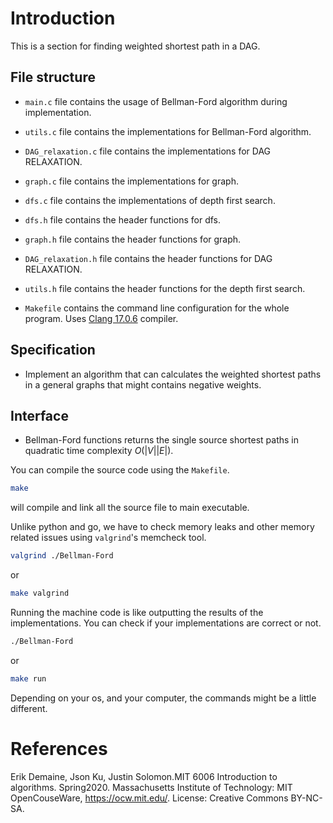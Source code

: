# Introduction

This is a section for finding weighted shortest path in a DAG.

## File structure

- `main.c` file contains the usage of Bellman-Ford algorithm during implementation.

- `utils.c` file contains the implementations for Bellman-Ford algorithm.

- `DAG_relaxation.c` file contains the implementations for DAG RELAXATION.

- `graph.c` file contains the implementations for graph.

- `dfs.c` file contains the implementations of depth first search.

- `dfs.h` file contains the header functions for dfs.

- `graph.h` file contains the header functions for graph.

- `DAG_relaxation.h` file contains the header functions for DAG RELAXATION.

- `utils.h` file contains the header functions for the depth first search.

- `Makefile` contains the command line configuration for the whole program. Uses [Clang 17.0.6](https://clang.llvm.org) compiler.

## Specification

- Implement an algorithm that can calculates the weighted shortest paths in a general graphs that might contains negative weights.

## Interface

- Bellman-Ford functions returns the single source shortest paths in quadratic time complexity $O(|V||E|)$.

You can compile the source code using the `Makefile`.

```bash
make
```
will compile and link all the source file to main executable.

Unlike python and go, we have to check memory leaks and other memory related issues using `valgrind`'s memcheck tool.

```bash
valgrind ./Bellman-Ford
```

or 

```bash
make valgrind
```

Running the machine code is like outputting the results of the implementations. You can check if your implementations are correct or not.

```bash
./Bellman-Ford
```

or 

```bash
make run
```
Depending on your os, and your computer, the commands might be a little different.

# References
Erik Demaine, Json Ku, Justin Solomon.MIT 6006 Introduction to algorithms. Spring2020. Massachusetts Institute of Technology: MIT OpenCouseWare, https://ocw.mit.edu/. License: Creative Commons BY-NC-SA.
